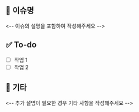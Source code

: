 ## 📌 이슈명
<-- 이슈의 설명을 포함하여 작성해주세요 -->

## ✅ To-do
- [ ] 작업 1
- [ ] 작업 2

## 🔎 기타
<-- 추가 설명이 필요한 경우 기타 사항을 작성해주세요 -->
